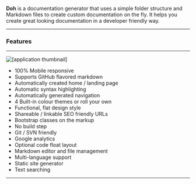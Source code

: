 <p class="lead">
   <strong>Doh</strong> is a documentation generator that uses a
   simple folder structure and Markdown files to create custom
   documentation on the fly. It helps you create great looking
   documentation in a developer friendly way.
</p>

<hr class="subtle"/>
<h3>Features</h3>
<hr class="subtle"/>

<div class="app-thumbnail pull-right">
   <img alt="[application thumbnail]" src="[% links.images %]app-thumbs.png">
</div>

* 100% Mobile responsive
* Supports GitHub flavored markdown
* Automatically created home / landing page
* Automatic syntax highlighting
* Automatically generated navigation
* 4 Built-in colour themes or roll your own
* Functional, flat design style
* Shareable / linkable SEO friendly URLs
* Bootstrap classes on the markup
* No build step
* Git / SVN friendly
* Google analytics
* Optional code float layout
* Markdown editor and file management
* Multi-language support
* Static site generator
* Text searching

<div class="clear"></div>
<hr class="subtle"/>
